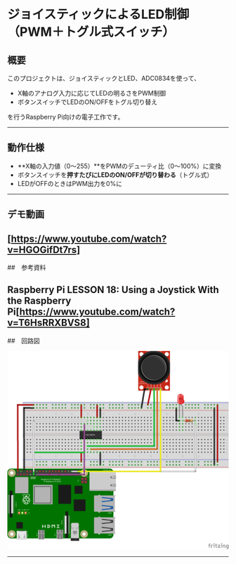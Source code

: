 #  ジョイスティックによるLED制御（PWM＋トグル式スイッチ）

##  概要

このプロジェクトは、ジョイスティックとLED、ADC0834を使って、

- X軸のアナログ入力に応じてLEDの明るさをPWM制御
- ボタンスイッチでLEDのON/OFFをトグル切り替え

を行うRaspberry Pi向けの電子工作です。

---


##  動作仕様

- **X軸の入力値（0～255）**をPWMのデューティ比（0～100%）に変換
- ボタンスイッチを**押すたびにLEDのON/OFFが切り替わる**（トグル式）
- LEDがOFFのときはPWM出力を0%に

---

## デモ動画

[https://www.youtube.com/watch?v=HGOGifDt7rs]
---

##　参考資料

Raspberry Pi LESSON 18: Using a Joystick With the Raspberry Pi[https://www.youtube.com/watch?v=T6HsRRXBVS8]
---

##　回路図

![Joystick](./joystick.png)

----

